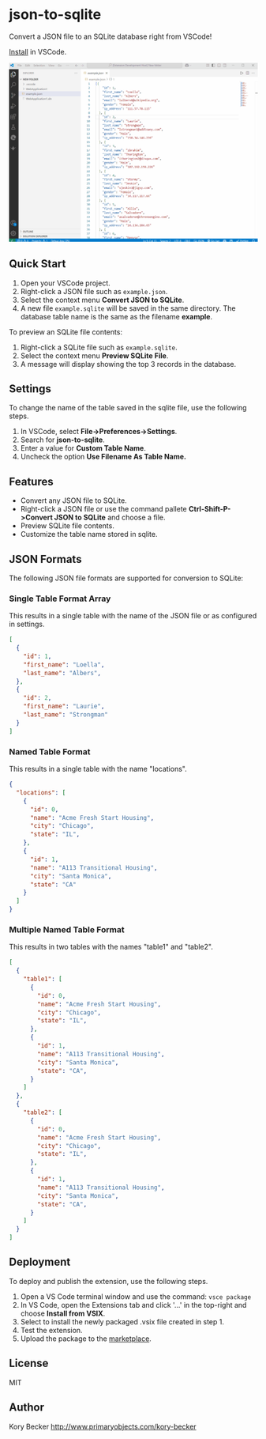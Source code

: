 # json-to-sqlite

Convert a JSON file to an SQLite database right from VSCode!

[Install](https://marketplace.visualstudio.com/items?itemName=primaryobjects.json-to-sqlite) in VSCode.

![Screenshot](images/jsontosqlite.gif)

## Quick Start

1. Open your VSCode project.
2. Right-click a JSON file such as `example.json`.
3. Select the context menu **Convert JSON to SQLite**.
4. A new file `example.sqlite` will be saved in the same directory. The database table name is the same as the filename **example**.

To preview an SQLite file contents:

1. Right-click a SQLite file such as `example.sqlite`.
2. Select the context menu **Preview SQLite File**.
3. A message will display showing the top 3 records in the database.

## Settings

To change the name of the table saved in the sqlite file, use the following steps.

1. In VSCode, select **File->Preferences->Settings**.
2. Search for **json-to-sqlite**.
3. Enter a value for **Custom Table Name**.
4. Uncheck the option **Use Filename As Table Name.**

## Features

- Convert any JSON file to SQLite.
- Right-click a JSON file or use the command pallete **Ctrl-Shift-P->Convert JSON to SQLite** and choose a file.
- Preview SQLite file contents.
- Customize the table name stored in sqlite.

## JSON Formats

The following JSON file formats are supported for conversion to SQLite:

### Single Table Format Array

This results in a single table with the name of the JSON file or as configured in settings.

```json
[
  {
    "id": 1,
    "first_name": "Loella",
    "last_name": "Albers",
  },
  {
    "id": 2,
    "first_name": "Laurie",
    "last_name": "Strongman"
  }
]
```

### Named Table Format

This results in a single table with the name "locations".

```json
{
  "locations": [
    {
      "id": 0,
      "name": "Acme Fresh Start Housing",
      "city": "Chicago",
      "state": "IL",
    },
    {
      "id": 1,
      "name": "A113 Transitional Housing",
      "city": "Santa Monica",
      "state": "CA"
    }
  ]
}
```

### Multiple Named Table Format

This results in two tables with the names "table1" and "table2".

```json
[
  {
    "table1": [
      {
        "id": 0,
        "name": "Acme Fresh Start Housing",
        "city": "Chicago",
        "state": "IL",
      },
      {
        "id": 1,
        "name": "A113 Transitional Housing",
        "city": "Santa Monica",
        "state": "CA",
      }
    ]
  },
  {
    "table2": [
      {
        "id": 0,
        "name": "Acme Fresh Start Housing",
        "city": "Chicago",
        "state": "IL",
      },
      {
        "id": 1,
        "name": "A113 Transitional Housing",
        "city": "Santa Monica",
        "state": "CA",
      }
    ]
  }
]
```

## Deployment

To deploy and publish the extension, use the following steps.

1. Open a VS Code terminal window and use the command: `vsce package`
2. In VS Code, open the Extensions tab and click '...' in the top-right and choose **Install from VSIX**.
3. Select to install the newly packaged .vsix file created in step 1.
4. Test the extension.
5. Upload the package to the [marketplace](https://marketplace.visualstudio.com/manage).

## License

MIT

## Author

Kory Becker http://www.primaryobjects.com/kory-becker
